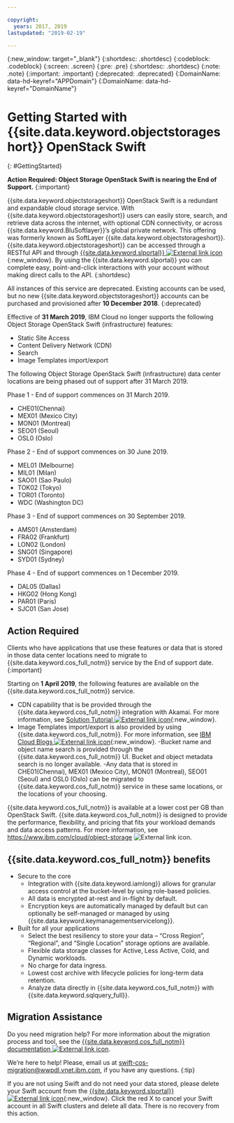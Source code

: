 ```yaml
---

copyright:
  years: 2017, 2019
lastupdated: "2019-02-19"

---
```

{:new_window: target="_blank"}
{:shortdesc: .shortdesc}
{:codeblock: .codeblock}
{:screen: .screen}
{:pre: .pre}
{:shortdesc: .shortdesc}
{:note: .note}
{:important: .important}
{:deprecated: .deprecated}
{:DomainName: data-hd-keyref="APPDomain"}
{:DomainName: data-hd-keyref="DomainName"}


# Getting Started with {{site.data.keyword.objectstorageshort}} OpenStack Swift
{: #GettingStarted}

**Action Required: Object Storage OpenStack Swift is nearing the End of Support.**
{:important}

{{site.data.keyword.objectstorageshort}} OpenStack Swift is a redundant and expandable cloud storage service. With {{site.data.keyword.objectstorageshort}} users can easily store, search, and retrieve data across the internet, with optional CDN connectivity, or across {{site.data.keyword.BluSoftlayer}}’s global private network. This offering was formerly known as SoftLayer {{site.data.keyword.objectstorageshort}}. {{site.data.keyword.objectstorageshort}} can be accessed through a RESTful API and through [{{site.data.keyword.slportal}} ![External link icon](../../icons/launch-glyph.svg "External link icon")](https://control.softlayer.com/){:new_window}. By using the {{site.data.keyword.slportal}} you can complete easy, point-and-click interactions with your account without making direct calls to the API.
{:shortdesc}

All instances of this service are deprecated. Existing accounts can be used, but no new {{site.data.keyword.objectstorageshort}} accounts can be purchased and provisioned after **10 December 2018**.
{:deprecated}

Effective of **31 March 2019**, IBM Cloud no longer supports the following Object Storage OpenStack Swift (infrastructure) features:
- Static Site Access
- Content Delivery Network (CDN)
- Search
- Image Templates import/export  


The following Object Storage OpenStack Swift (infrastructure) data center locations are being phased out of support after 31 March 2019.

Phase 1 - End of support commences on 31 March 2019.
- CHE01(Chennai)
- MEX01 (Mexico City)
- MON01 (Montreal)
- SEO01 (Seoul)
- OSL0 (Oslo)

Phase 2 - End of support commences on 30 June 2019.
- MEL01 (Melbourne)
- MIL01 (Milan)
- SAO01 (Sao Paulo)
- TOK02 (Tokyo)
- TOR01 (Toronto)
- WDC (Washington DC)

Phase 3 - End of support commences on 30 September 2019.
- AMS01 (Amsterdam)
- FRA02 (Frankfurt)
- LON02 (London)
- SNG01 (Singapore)
- SYD01 (Sydney)

Phase 4 - End of support commences on 1 December 2019.
- DAL05 (Dallas)
- HKG02 (Hong Kong)
- PAR01 (Paris)
- SJC01 (San Jose)

##  Action Required

Clients who have applications that use these features or data that is stored in those data center locations need to migrate to {{site.data.keyword.cos_full_notm}} service by the End of support date.
{:important}

  Starting on **1 April 2019**, the following features are available on the {{site.data.keyword.cos_full_notm}} service.
  - CDN capability that is be provided through the {{site.data.keyword.cos_full_notm}} integration with Akamai. For more information, see [Solution Tutorial ![External link icon](../../icons/launch-glyph.svg "External link icon")](https://cloud.ibm.com/docs/tutorials/static-files-cdn.html#accelerate-delivery-of-static-files-using-a-cdn){:new_window}.
  - Image Templates import/export is also provided by using {{site.data.keyword.cos_full_notm}}. For more information, see [IBM Cloud Blogs ![External link icon](../../icons/launch-glyph.svg "External link icon")](https://www.ibm.com/blogs/bluemix/2018/11/speed-up-image-imports-to-ibm-cloud-infrastructure/){:new_window}.
  -Bucket name and object name search is provided through the {{site.data.keyword.cos_full_notm}} UI. Bucket and object metadata search is no longer available.
  -Any data that is stored in CHE01(Chennai), MEX01 (Mexico City), MON01 (Montreal), SEO01 (Seoul) and OSL0 (Oslo) can be migrated to {{site.data.keyword.cos_full_notm}} service in these same locations, or the locations of your choosing.

  {{site.data.keyword.cos_full_notm}} is available at a lower cost per GB than OpenStack Swift. {{site.data.keyword.cos_full_notm}} is designed to provide the performance, flexibility, and pricing that fits your workload demands and data access patterns. For more information, see https://www.ibm.com/cloud/object-storage ![External link icon](../../icons/launch-glyph.svg "External link icon").

  ## {{site.data.keyword.cos_full_notm}} benefits
  * Secure to the core
     - Integration with {{site.data.keyword.iamlong}} allows for granular access control at the bucket-level by using role-based policies.
     - All data is encrypted at-rest and in-flight by default.
     - Encryption keys are automatically managed by default but can optionally be self-managed or managed by using {{site.data.keyword.keymanagementservicelong}}.
  * Built for all your applications
    - Select the best resiliency to store your data – “Cross Region”, “Regional”, and “Single Location” storage options are available.
    - Flexible data storage classes for Active, Less Active, Cold, and Dynamic workloads.
    - No charge for data ingress.
    - Lowest cost archive with lifecycle policies for long-term data retention.
    - Analyze data directly in {{site.data.keyword.cos_full_notm}} with {{site.data.keyword.sqlquery_full}}.

##  Migration Assistance

Do you need migration help? For more information about the migration process and tool, see the [{{site.data.keyword.cos_full_notm}} documentation ![External link icon](../../icons/launch-glyph.svg "External link icon")](https://cloud.ibm.com/docs/services/cloud-object-storage/tutorials/migrate.html#migrating-data-from-openstack-swift).

We’re here to help! Please, email us at swift-cos-migration@wwpdl.vnet.ibm.com, if you have any questions.
{:tip}

If you are not using Swift and do not need your data stored, please delete your Swift account from the [{{site.data.keyword.slportal}} ![External link icon](../../icons/launch-glyph.svg "External link icon")](https://control.softlayer.com/storage/objectstorage){:new_window}. Click the red X to cancel your Swift account in all Swift clusters and delete all data. There is no recovery from this action.
